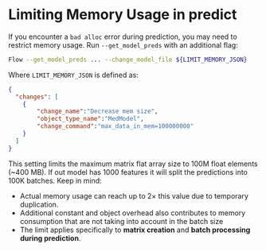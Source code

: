 # Limiting Memory Usage in predict
If you encounter a `bad alloc` error during prediction, you may need to restrict memory usage.
Run `--get_model_preds` with an additional flag:

```bash
Flow --get_model_preds ... --change_model_file ${LIMIT_MEMORY_JSON}
```

Where `LIMIT_MEMORY_JSON` is defined as:
```json
{
  "changes": [
	{
		"change_name":"Decrease mem size",
		"object_type_name":"MedModel",
		"change_command":"max_data_in_mem=100000000"
	}
  ]
}
```

This setting limits the maximum matrix flat array size to 100M float elements (~400 MB).
If out model has 1000 features it will split the predictions into 100K batches.
Keep in mind:

* Actual memory usage can reach up to 2× this value due to temporary duplication.
* Additional constant and object overhead also contributes to memory consumption that are not taking into account in the batch size
* The limit applies specifically to **matrix creation** and **batch processing during prediction**.